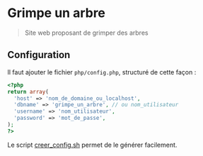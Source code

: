# Grimpe un arbre

> Site web proposant de grimper des arbres

## Configuration

Il faut ajouter le fichier `php/config.php`, structuré de cette façon :

```php
<?php
return array(
  'host' => 'nom_de_domaine_ou_localhost',
  'dbname' => 'grimpe_un_arbre', // ou nom_utilisateur
  'username' => 'nom_utilisateur',
  'password' => 'mot_de_passe',
);
?>
```

Le script [creer_config.sh](./creer_config.sh) permet de le générer facilement.

